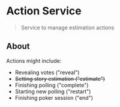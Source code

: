 # Action Service

> Service to manage estimation actions

## About

Actions might include:
- Revealing votes ("reveal")
- ~~Setting story estimation ("estimate")~~
- Finishing polling ("complete")
- Starting new polling ("restart")
- Finishing poker session ("end")

